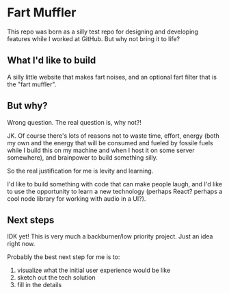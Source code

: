 # Fart Muffler

This repo was born as a silly test repo for designing and developing features while I worked at GitHub. But why not bring it to life?

## What I'd like to build

A silly little website that makes fart noises, and an optional fart filter that is the "fart muffler".

## But why?

Wrong question. The real question is, why not?!

JK. Of course there's lots of reasons not to waste time, effort, energy (both my own and the energy that will be consumed and fueled by fossile fuels while I build this on my machine and when I host it on some server somewhere), and brainpower to build something silly.

So the real justification for me is levity and learning.

I'd like to build something with code that can make people laugh, and I'd like to use the opportunity to learn a new technology (perhaps React? perhaps a cool node library for working with audio in a UI?).

## Next steps

IDK yet! This is very much a backburner/low priority project. Just an idea right now.

Probably the best next step for me is to:
1. visualize what the initial user experience would be like
2. sketch out the tech solution
3. fill in the details
